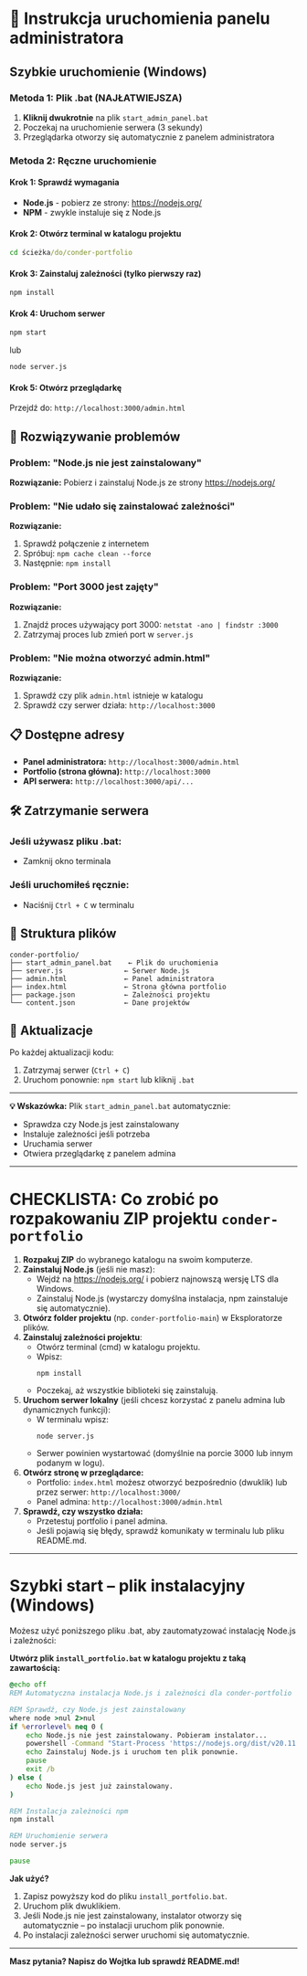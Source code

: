 # 🚀 Instrukcja uruchomienia panelu administratora

## Szybkie uruchomienie (Windows)

### Metoda 1: Plik .bat (NAJŁATWIEJSZA)
1. **Kliknij dwukrotnie** na plik `start_admin_panel.bat`
2. Poczekaj na uruchomienie serwera (3 sekundy)
3. Przeglądarka otworzy się automatycznie z panelem administratora

### Metoda 2: Ręczne uruchomienie

#### Krok 1: Sprawdź wymagania
- **Node.js** - pobierz ze strony: https://nodejs.org/
- **NPM** - zwykle instaluje się z Node.js

#### Krok 2: Otwórz terminal w katalogu projektu
```cmd
cd ścieżka/do/conder-portfolio
```

#### Krok 3: Zainstaluj zależności (tylko pierwszy raz)
```cmd
npm install
```

#### Krok 4: Uruchom serwer
```cmd
npm start
```
lub
```cmd
node server.js
```

#### Krok 5: Otwórz przeglądarkę
Przejdź do: `http://localhost:3000/admin.html`

## 🔧 Rozwiązywanie problemów

### Problem: "Node.js nie jest zainstalowany"
**Rozwiązanie:** Pobierz i zainstaluj Node.js ze strony https://nodejs.org/

### Problem: "Nie udało się zainstalować zależności"
**Rozwiązanie:** 
1. Sprawdź połączenie z internetem
2. Spróbuj: `npm cache clean --force`
3. Następnie: `npm install`

### Problem: "Port 3000 jest zajęty"
**Rozwiązanie:**
1. Znajdź proces używający port 3000: `netstat -ano | findstr :3000`
2. Zatrzymaj proces lub zmień port w `server.js`

### Problem: "Nie można otworzyć admin.html"
**Rozwiązanie:**
1. Sprawdź czy plik `admin.html` istnieje w katalogu
2. Sprawdź czy serwer działa: `http://localhost:3000`

## 📋 Dostępne adresy

- **Panel administratora:** `http://localhost:3000/admin.html`
- **Portfolio (strona główna):** `http://localhost:3000`
- **API serwera:** `http://localhost:3000/api/...`

## 🛠️ Zatrzymanie serwera

### Jeśli używasz pliku .bat:
- Zamknij okno terminala

### Jeśli uruchomiłeś ręcznie:
- Naciśnij `Ctrl + C` w terminalu

## 📁 Struktura plików

```
conder-portfolio/
├── start_admin_panel.bat    ← Plik do uruchomienia
├── server.js               ← Serwer Node.js
├── admin.html              ← Panel administratora
├── index.html              ← Strona główna portfolio
├── package.json            ← Zależności projektu
└── content.json            ← Dane projektów
```

## 🔄 Aktualizacje

Po każdej aktualizacji kodu:
1. Zatrzymaj serwer (`Ctrl + C`)
2. Uruchom ponownie: `npm start` lub kliknij `.bat`

---

**💡 Wskazówka:** Plik `start_admin_panel.bat` automatycznie:
- Sprawdza czy Node.js jest zainstalowany
- Instaluje zależności jeśli potrzeba
- Uruchamia serwer
- Otwiera przeglądarkę z panelem admina 

---

# CHECKLISTA: Co zrobić po rozpakowaniu ZIP projektu `conder-portfolio`

1. **Rozpakuj ZIP** do wybranego katalogu na swoim komputerze.
2. **Zainstaluj Node.js** (jeśli nie masz):
   - Wejdź na https://nodejs.org/ i pobierz najnowszą wersję LTS dla Windows.
   - Zainstaluj Node.js (wystarczy domyślna instalacja, npm zainstaluje się automatycznie).
3. **Otwórz folder projektu** (np. `conder-portfolio-main`) w Eksploratorze plików.
4. **Zainstaluj zależności projektu**:
   - Otwórz terminal (cmd) w katalogu projektu.
   - Wpisz:
     ```
     npm install
     ```
   - Poczekaj, aż wszystkie biblioteki się zainstalują.
5. **Uruchom serwer lokalny** (jeśli chcesz korzystać z panelu admina lub dynamicznych funkcji):
   - W terminalu wpisz:
     ```
     node server.js
     ```
   - Serwer powinien wystartować (domyślnie na porcie 3000 lub innym podanym w logu).
6. **Otwórz stronę w przeglądarce:**
   - Portfolio: `index.html` możesz otworzyć bezpośrednio (dwuklik) lub przez serwer: `http://localhost:3000/`
   - Panel admina: `http://localhost:3000/admin.html`
7. **Sprawdź, czy wszystko działa:**
   - Przetestuj portfolio i panel admina.
   - Jeśli pojawią się błędy, sprawdź komunikaty w terminalu lub pliku README.md.

---

# Szybki start – plik instalacyjny (Windows)

Możesz użyć poniższego pliku .bat, aby zautomatyzować instalację Node.js i zależności:

**Utwórz plik `install_portfolio.bat` w katalogu projektu z taką zawartością:**

```bat
@echo off
REM Automatyczna instalacja Node.js i zależności dla conder-portfolio

REM Sprawdź, czy Node.js jest zainstalowany
where node >nul 2>nul
if %errorlevel% neq 0 (
    echo Node.js nie jest zainstalowany. Pobieram instalator...
    powershell -Command "Start-Process 'https://nodejs.org/dist/v20.11.1/node-v20.11.1-x64.msi'"
    echo Zainstaluj Node.js i uruchom ten plik ponownie.
    pause
    exit /b
) else (
    echo Node.js jest już zainstalowany.
)

REM Instalacja zależności npm
npm install

REM Uruchomienie serwera
node server.js

pause
```

**Jak użyć?**
1. Zapisz powyższy kod do pliku `install_portfolio.bat`.
2. Uruchom plik dwuklikiem.
3. Jeśli Node.js nie jest zainstalowany, instalator otworzy się automatycznie – po instalacji uruchom plik ponownie.
4. Po instalacji zależności serwer uruchomi się automatycznie.

---

**Masz pytania? Napisz do Wojtka lub sprawdź README.md!** 